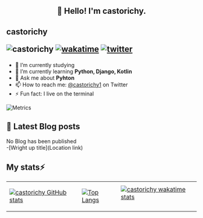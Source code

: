 <h2 align="center">👋 Hello! I'm castorichy.</h2>

## castorichy <p align="left"> <img src="https://komarev.com/ghpvc/?username=castorichy" alt="castorichy"/> [![wakatime](https://wakatime.com/badge/user/34c6aaa4-dec6-4471-b3b5-7eaa36ae35e2.svg)](https://wakatime.com/@34c6aaa4-dec6-4471-b3b5-7eaa36ae35e2) [![twitter](https://img.shields.io/twitter/follow/castorichy1?label=followers&logo=twitter&color=%23007ec6&style=plastic)](https://twitter.com/castorichy1)</p>
 
- 🔭 I’m currently studying
- 🌱 I’m currently learning **Python, Django, Kotlin**
- 💬 Ask me about **Pyhton**
- 📫 How to reach me: [@castorichy1](https://twitter.com/castorichy1) on Twitter
- ⚡ Fun fact: I live on the terminal

![Metrics](https://metrics.lecoq.io/castorichy?template=classic&introduction=1&tweets=1&base=header%2C%20activity%2C%20community%2C%20repositories%2C%20metadata&base.indepth=false&base.hireable=false&base.skip=false&introduction=false&introduction.title=true&tweets=false&tweets.user=castorichy&tweets.attachments=false&tweets.limit=2&config.timezone=Africa%2FNairobi)
<!---
🔗 &nbsp;**Connect with me**
<a href="https://twitter.com/castorichy1" target="blank"><img align="center" src="https://raw.githubusercontent.com/rahuldkjain/github-profile-readme-generator/master/src/images/icons/Social/twitter.svg" alt="gautamkrishnar" height="30" width="40" /></a>
<a href="https://linkedin.com/in/castorichy1" target="blank"><img align="center" src="https://raw.githubusercontent.com/rahuldkjain/github-profile-readme-generator/master/src/images/icons/Social/linked-in-alt.svg" alt="gautamkrishnar" height="30" width="40" /></a> -->

## 📖 Latest Blog posts
<!-- CASTORICHY:START -->
<hi>No Blog has been published</h1><br>
-[Wright up title](Location link)
<!-- CASTORICHY:END -->

## My stats⚡ 
<table>
  <tr>
    <td>
        
[![castorichy GitHub stats](https://github-readme-stats.vercel.app/api?username=castorichy&show_icons=true&theme=react&bg_color=0D1117&color=5BCDEC&line=5BCDEC&point=FFFFFF&hide_border=true&repo=github-readme-stats)](https://github.com/anuraghazra/github-readme-stats)
    </td>
    <td>
        
[![Top Langs](https://github-readme-stats.vercel.app/api/top-langs/?username=yrncollo&show_icons=true&theme=react&bg_color=0D1117&color=5BCDEC&line=5BCDEC&point=FFFFFF&hide_border=true)](https://github.com/anuraghazra/github-readme-stats)
    </td>
    <td> 
[![castorichy wakatime stats](https://github-readme-stats.vercel.app/api/wakatime/?&username=castorichy&theme=react&bg_color=0D1117&color=5BCDEC&line=5BCDEC&point=FFFFFF&hide_border=true)](https://github.com/anuraghazra/github-readme-stats)       
 </td>
  </tr>
</table>


 <!-- ![GitHub Activity Graph](https://activity-graph.herokuapp.com/graph?username=castorichy&&bg_color=0D1117&color=5BCDEC&line=5BCDEC&point=FFFFFF&hide_border=true) -->
